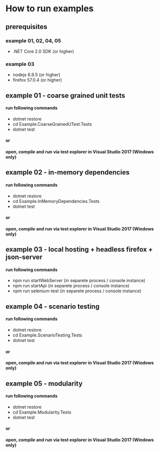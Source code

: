 # How to run examples

## prerequisites

### example 01, 02, 04, 05
* .NET Core 2.0 SDK (or higher)

### example 03
* nodejs  6.9.5 (or higher)
* firefox 57.0.4 (or higher)

## example 01 - coarse grained unit tests
#### run following commands
* dotnet restore
* cd Example.CoarseGrainedUTest.Tests 
* dotnet test
#### or
#### open, compile and run via test explorer in Visual Studio 2017 (Windows only)

## example 02 - in-memory dependencies
#### run following commands
* dotnet restore
* cd Example.InMemoryDependencies.Tests
* dotnet test
#### or
#### open, compile and run via test explorer in Visual Studio 2017 (Windows only)

## example 03 - local hosting + headless firefox + json-server
#### run following commands
* npm run startWebServer (in separete process / console instance)
* npm run startApi (in separete process / console instance)
* npm run selenium-test (in separete process / console instance)

## example 04 - scenario testing
#### run following commands
* dotnet restore
* cd Example.ScenarioTesting.Tests
* dotnet test
#### or
#### open, compile and run via test explorer in Visual Studio 2017 (Windows only)

## example 05 - modularity
#### run following commands
* dotnet restore
* cd Example.Modularity.Tests
* dotnet test
#### or
#### open, compile and run via test explorer in Visual Studio 2017 (Windows only)